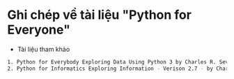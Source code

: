 # Ghi chép về tài liệu "Python for Everyone"

- Tài liệu tham khảo

```sh
1. Python for Everybody Exploring Data Using Python 3 by Charles R. Severance
2. Python for Informatics Exploring Information - Verison 2.7 - by Charles R. Severance
```
